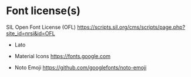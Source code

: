 # Font license(s)

SIL Open Font License (OFL)
https://scripts.sil.org/cms/scripts/page.php?site_id=nrsi&id=OFL

- Lato
- Material Icons
https://fonts.google.com

- Noto Emoji
https://github.com/googlefonts/noto-emoji
